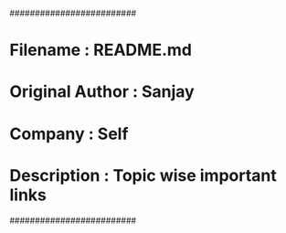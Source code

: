 #########################
# Filename        : README.md
# Original Author : Sanjay 
# Company         : Self
# Description     : Topic wise important links
#########################

